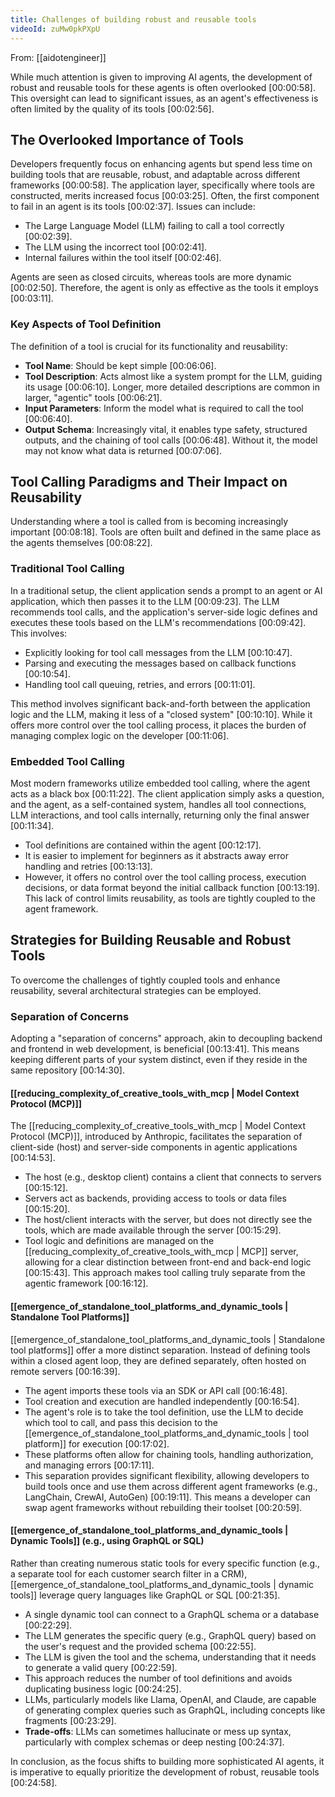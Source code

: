 ```yaml
---
title: Challenges of building robust and reusable tools
videoId: zuMw0pkPXpU
---
```


From: [[aidotengineer]] <br/> 

While much attention is given to improving AI agents, the development of robust and reusable tools for these agents is often overlooked <a class="yt-timestamp" data-t="00:00:58">[00:00:58]</a>. This oversight can lead to significant issues, as an agent's effectiveness is often limited by the quality of its tools <a class="yt-timestamp" data-t="00:02:56">[00:02:56]</a>.

## The Overlooked Importance of Tools

Developers frequently focus on enhancing agents but spend less time on building tools that are reusable, robust, and adaptable across different frameworks <a class="yt-timestamp" data-t="00:00:58">[00:00:58]</a>. The application layer, specifically where tools are constructed, merits increased focus <a class="yt-timestamp" data-t="00:03:25">[00:03:25]</a>. Often, the first component to fail in an agent is its tools <a class="yt-timestamp" data-t="00:02:37">[00:02:37]</a>. Issues can include:
*   The Large Language Model (LLM) failing to call a tool correctly <a class="yt-timestamp" data-t="00:02:39">[00:02:39]</a>.
*   The LLM using the incorrect tool <a class="yt-timestamp" data-t="00:02:41">[00:02:41]</a>.
*   Internal failures within the tool itself <a class="yt-timestamp" data-t="00:02:46">[00:02:46]</a>.

Agents are seen as closed circuits, whereas tools are more dynamic <a class="yt-timestamp" data-t="00:02:50">[00:02:50]</a>. Therefore, the agent is only as effective as the tools it employs <a class="yt-timestamp" data-t="00:03:11">[00:03:11]</a>.

### Key Aspects of Tool Definition
The definition of a tool is crucial for its functionality and reusability:
*   **Tool Name**: Should be kept simple <a class="yt-timestamp" data-t="00:06:06">[00:06:06]</a>.
*   **Tool Description**: Acts almost like a system prompt for the LLM, guiding its usage <a class="yt-timestamp" data-t="00:06:10">[00:06:10]</a>. Longer, more detailed descriptions are common in larger, "agentic" tools <a class="yt-timestamp" data-t="00:06:21">[00:06:21]</a>.
*   **Input Parameters**: Inform the model what is required to call the tool <a class="yt-timestamp" data-t="00:06:40">[00:06:40]</a>.
*   **Output Schema**: Increasingly vital, it enables type safety, structured outputs, and the chaining of tool calls <a class="yt-timestamp" data-t="00:06:48">[00:06:48]</a>. Without it, the model may not know what data is returned <a class="yt-timestamp" data-t="00:07:06">[00:07:06]</a>.

## Tool Calling Paradigms and Their Impact on Reusability

Understanding where a tool is called from is becoming increasingly important <a class="yt-timestamp" data-t="00:08:18">[00:08:18]</a>. Tools are often built and defined in the same place as the agents themselves <a class="yt-timestamp" data-t="00:08:22">[00:08:22]</a>.

### Traditional Tool Calling
In a traditional setup, the client application sends a prompt to an agent or AI application, which then passes it to the LLM <a class="yt-timestamp" data-t="00:09:23">[00:09:23]</a>. The LLM recommends tool calls, and the application's server-side logic defines and executes these tools based on the LLM's recommendations <a class="yt-timestamp" data-t="00:09:42">[00:09:42]</a>. This involves:
*   Explicitly looking for tool call messages from the LLM <a class="yt-timestamp" data-t="00:10:47">[00:10:47]</a>.
*   Parsing and executing the messages based on callback functions <a class="yt-timestamp" data-t="00:10:54">[00:10:54]</a>.
*   Handling tool call queuing, retries, and errors <a class="yt-timestamp" data-t="00:11:01">[00:11:01]</a>.

This method involves significant back-and-forth between the application logic and the LLM, making it less of a "closed system" <a class="yt-timestamp" data-t="00:10:10">[00:10:10]</a>. While it offers more control over the tool calling process, it places the burden of managing complex logic on the developer <a class="yt-timestamp" data-t="00:11:06">[00:11:06]</a>.

### Embedded Tool Calling
Most modern frameworks utilize embedded tool calling, where the agent acts as a black box <a class="yt-timestamp" data-t="00:11:22">[00:11:22]</a>. The client application simply asks a question, and the agent, as a self-contained system, handles all tool connections, LLM interactions, and tool calls internally, returning only the final answer <a class="yt-timestamp" data-t="00:11:34">[00:11:34]</a>.
*   Tool definitions are contained within the agent <a class="yt-timestamp" data-t="00:12:17">[00:12:17]</a>.
*   It is easier to implement for beginners as it abstracts away error handling and retries <a class="yt-timestamp" data-t="00:13:13">[00:13:13]</a>.
*   However, it offers no control over the tool calling process, execution decisions, or data format beyond the initial callback function <a class="yt-timestamp" data-t="00:13:19">[00:13:19]</a>. This lack of control limits reusability, as tools are tightly coupled to the agent framework.

## Strategies for Building Reusable and Robust Tools

To overcome the challenges of tightly coupled tools and enhance reusability, several architectural strategies can be employed.

### Separation of Concerns
Adopting a "separation of concerns" approach, akin to decoupling backend and frontend in web development, is beneficial <a class="yt-timestamp" data-t="00:13:41">[00:13:41]</a>. This means keeping different parts of your system distinct, even if they reside in the same repository <a class="yt-timestamp" data-t="00:14:30">[00:14:30]</a>.

#### [[reducing_complexity_of_creative_tools_with_mcp | Model Context Protocol (MCP)]]
The [[reducing_complexity_of_creative_tools_with_mcp | Model Context Protocol (MCP)]], introduced by Anthropic, facilitates the separation of client-side (host) and server-side components in agentic applications <a class="yt-timestamp" data-t="00:14:53">[00:14:53]</a>.
*   The host (e.g., desktop client) contains a client that connects to servers <a class="yt-timestamp" data-t="00:15:12">[00:15:12]</a>.
*   Servers act as backends, providing access to tools or data files <a class="yt-timestamp" data-t="00:15:20">[00:15:20]</a>.
*   The host/client interacts with the server, but does not directly see the tools, which are made available through the server <a class="yt-timestamp" data-t="00:15:29">[00:15:29]</a>.
*   Tool logic and definitions are managed on the [[reducing_complexity_of_creative_tools_with_mcp | MCP]] server, allowing for a clear distinction between front-end and back-end logic <a class="yt-timestamp" data-t="00:15:43">[00:15:43]</a>. This approach makes tool calling truly separate from the agentic framework <a class="yt-timestamp" data-t="00:16:12">[00:16:12]</a>.

#### [[emergence_of_standalone_tool_platforms_and_dynamic_tools | Standalone Tool Platforms]]
[[emergence_of_standalone_tool_platforms_and_dynamic_tools | Standalone tool platforms]] offer a more distinct separation. Instead of defining tools within a closed agent loop, they are defined separately, often hosted on remote servers <a class="yt-timestamp" data-t="00:16:39">[00:16:39]</a>.
*   The agent imports these tools via an SDK or API call <a class="yt-timestamp" data-t="00:16:48">[00:16:48]</a>.
*   Tool creation and execution are handled independently <a class="yt-timestamp" data-t="00:16:54">[00:16:54]</a>.
*   The agent's role is to take the tool definition, use the LLM to decide which tool to call, and pass this decision to the [[emergence_of_standalone_tool_platforms_and_dynamic_tools | tool platform]] for execution <a class="yt-timestamp" data-t="00:17:02">[00:17:02]</a>.
*   These platforms often allow for chaining tools, handling authorization, and managing errors <a class="yt-timestamp" data-t="00:17:11">[00:17:11]</a>.
*   This separation provides significant flexibility, allowing developers to build tools once and use them across different agent frameworks (e.g., LangChain, CrewAI, AutoGen) <a class="yt-timestamp" data-t="00:19:11">[00:19:11]</a>. This means a developer can swap agent frameworks without rebuilding their toolset <a class="yt-timestamp" data-t="00:20:59">[00:20:59]</a>.

#### [[emergence_of_standalone_tool_platforms_and_dynamic_tools | Dynamic Tools]] (e.g., using GraphQL or SQL)
Rather than creating numerous static tools for every specific function (e.g., a separate tool for each customer search filter in a CRM), [[emergence_of_standalone_tool_platforms_and_dynamic_tools | dynamic tools]] leverage query languages like GraphQL or SQL <a class="yt-timestamp" data-t="00:21:35">[00:21:35]</a>.
*   A single dynamic tool can connect to a GraphQL schema or a database <a class="yt-timestamp" data-t="00:22:29">[00:22:29]</a>.
*   The LLM generates the specific query (e.g., GraphQL query) based on the user's request and the provided schema <a class="yt-timestamp" data-t="00:22:55">[00:22:55]</a>.
*   The LLM is given the tool and the schema, understanding that it needs to generate a valid query <a class="yt-timestamp" data-t="00:22:59">[00:22:59]</a>.
*   This approach reduces the number of tool definitions and avoids duplicating business logic <a class="yt-timestamp" data-t="00:24:25">[00:24:25]</a>.
*   LLMs, particularly models like Llama, OpenAI, and Claude, are capable of generating complex queries such as GraphQL, including concepts like fragments <a class="yt-timestamp" data-t="00:23:29">[00:23:29]</a>.
*   **Trade-offs**: LLMs can sometimes hallucinate or mess up syntax, particularly with complex schemas or deep nesting <a class="yt-timestamp" data-t="00:24:37">[00:24:37]</a>.

In conclusion, as the focus shifts to building more sophisticated AI agents, it is imperative to equally prioritize the development of robust, reusable tools <a class="yt-timestamp" data-t="00:24:58">[00:24:58]</a>.